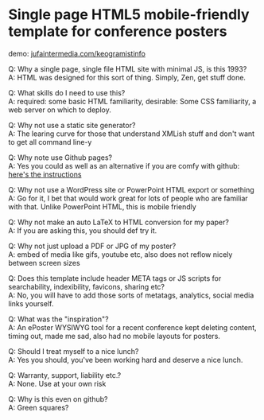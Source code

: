 # Single page HTML5 mobile-friendly template for conference posters

demo: [jufaintermedia.com/keogramistinfo](https://jufaintermedia.com/keogramistinfo)

Q: Why a single page, single file HTML site with minimal JS, is this 1993?\
A: HTML was designed for this sort of thing. Simply, Zen, get stuff done.

Q: What skills do I need to use this?\
A: required: some basic HTML familiarity, desirable: Some CSS familiarity, a web server on which to deploy.

Q: Why not use a static site generator?\
A: The learing curve for those that understand XMLish stuff and don't want to get all command line-y

Q: Why note use Github pages?\
A: Yes you could as well as an alternative if you are comfy with github: [here's the instructions](https://guides.github.com/features/pages/)

Q: Why not use a WordPress site or PowerPoint HTML export or something\
A: Go for it, I bet that would work great for lots of people who are familiar with that. Unlike PowerPoint HTML, this is mobile friendly

Q: Why not make an auto LaTeX to HTML conversion for my paper?\
A: If you are asking this, you should def try it.

Q: Why not just upload a PDF or JPG of my poster?\
A: embed of media like gifs, youtube etc, also does not reflow nicely between screen sizes

Q: Does this template include header META tags or JS scripts for searchability, indexibility, favicons, sharing etc?\
A: No, you will have to add those sorts of metatags, analytics, social media links yourself.

Q: What was the "inspiration"?\
A: An ePoster WYSIWYG tool for a recent conference kept deleting content, timing out, made me sad, also had no mobile layouts for posters.

Q: Should I treat myself to a nice lunch?\
A: Yes you should, you've been working hard and deserve a nice lunch.

Q: Warranty, support, liability etc.?\
A: None. Use at your own risk

Q: Why is this even on github?\
A: Green squares?

